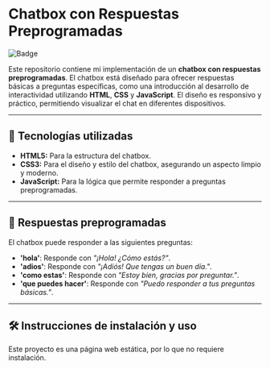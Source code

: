 # Chatbox con Respuestas Preprogramadas

![Badge](https://img.shields.io/badge/Estado-Completado-brightgreen)

Este repositorio contiene mi implementación de un **chatbox con respuestas preprogramadas**. El chatbox está diseñado para ofrecer respuestas básicas a preguntas específicas, como una introducción al desarrollo de interactividad utilizando **HTML**, **CSS** y **JavaScript**. El diseño es responsivo y práctico, permitiendo visualizar el chat en diferentes dispositivos.

---

## 🚀 Tecnologías utilizadas
- **HTML5:** Para la estructura del chatbox.
- **CSS3:** Para el diseño y estilo del chatbox, asegurando un aspecto limpio y moderno.
- **JavaScript:** Para la lógica que permite responder a preguntas preprogramadas.

---

## 💬 Respuestas preprogramadas
El chatbox puede responder a las siguientes preguntas:
- **'hola'**: Responde con *"¡Hola! ¿Cómo estás?"*.
- **'adios'**: Responde con *"¡Adiós! Que tengas un buen día."*.
- **'como estas'**: Responde con *"Estoy bien, gracias por preguntar."*.
- **'que puedes hacer'**: Responde con *"Puedo responder a tus preguntas básicas."*.

---

## 🛠️ Instrucciones de instalación y uso
Este proyecto es una página web estática, por lo que no requiere instalación.
